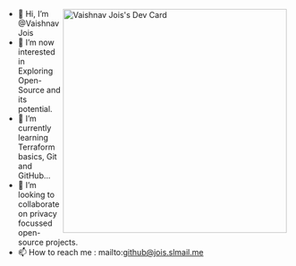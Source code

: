 <a href="https://app.daily.dev/vaishnavjois"><img src="https://api.daily.dev/devcards/ec5004b05a73419a885517e8578cef6c.png?r=t8k" width="400" align="right" alt="Vaishnav Jois's Dev Card"/></a>
- 👋 Hi, I’m @VaishnavJois
- 👀 I’m now interested in Exploring Open-Source and its potential.
- 🌱 I’m currently learning Terraform basics, Git and GitHub...
- 💞️ I’m looking to collaborate on privacy focussed open-source projects.
- 📫 How to reach me : mailto:github@jois.slmail.me

<!---
VaishnavJois/VaishnavJois is a ✨ special ✨ repository because its `README.md` (this file) appears on your GitHub profile.
You can click the Preview link to take a look at your changes.
--->
